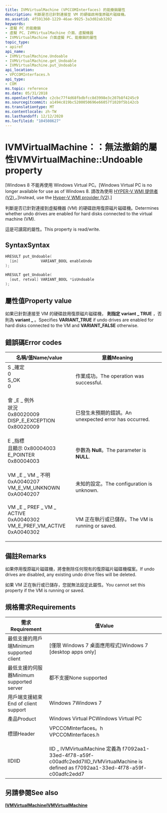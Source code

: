 ```yaml
---
title: IVMVirtualMachine (VPCCOMInterfaces) 的能撤銷屬性
description: 判斷是否已針對連接至 VM 的硬碟啟用復原磁片磁碟機。
ms.assetid: 4f591360-1229-46ae-9925-3a3d02ab3202
keywords:
- 虛擬 PC 的能撤銷
- 虛擬 PC、IVMVirtualMachine 介面、虛擬機器
- IVMVirtualMachine 介面虛擬 PC、能撤銷的屬性
topic_type:
- apiref
api_name:
- IVMVirtualMachine.Undoable
- IVMVirtualMachine.get_Undoable
- IVMVirtualMachine.put_Undoable
api_location:
- VPCCOMInterfaces.h
api_type:
- COM
ms.topic: reference
ms.date: 05/31/2018
ms.openlocfilehash: c2cbc77f4d68fbdbfcc8d3998e3c207b8f4245c9
ms.sourcegitcommit: a1494c819bc5200050696e66057f1020f5b142cb
ms.translationtype: MT
ms.contentlocale: zh-TW
ms.lasthandoff: 12/12/2020
ms.locfileid: "104508627"
---
```

# <a name="ivmvirtualmachineundoable-property"></a><span data-ttu-id="1de3b-106">IVMVirtualMachine：：無法撤銷的屬性</span><span class="sxs-lookup"><span data-stu-id="1de3b-106">IVMVirtualMachine::Undoable property</span></span>

<span data-ttu-id="1de3b-107">\[Windows 8 不能再使用 Windows Virtual PC。</span><span class="sxs-lookup"><span data-stu-id="1de3b-107">\[Windows Virtual PC is no longer available for use as of Windows 8.</span></span> <span data-ttu-id="1de3b-108">請改為使用 [HYPER-V WMI 提供者 (V2) ](/windows/desktop/HyperV_v2/windows-virtualization-portal)。\]</span><span class="sxs-lookup"><span data-stu-id="1de3b-108">Instead, use the [Hyper-V WMI provider (V2)](/windows/desktop/HyperV_v2/windows-virtualization-portal).\]</span></span>

<span data-ttu-id="1de3b-109">判斷是否已針對連接到虛擬機器 (VM) 的硬碟啟用復原磁片磁碟機。</span><span class="sxs-lookup"><span data-stu-id="1de3b-109">Determines whether undo drives are enabled for hard disks connected to the virtual machine (VM).</span></span>

<span data-ttu-id="1de3b-110">這是可讀寫的屬性。</span><span class="sxs-lookup"><span data-stu-id="1de3b-110">This property is read/write.</span></span>

## <a name="syntax"></a><span data-ttu-id="1de3b-111">Syntax</span><span class="sxs-lookup"><span data-stu-id="1de3b-111">Syntax</span></span>


```C++
HRESULT put_Undoable(
  [in]          VARIANT_BOOL enableUndo
);

HRESULT get_Undoable(
  [out, retval] VARIANT_BOOL *isUndoable
);
```



## <a name="property-value"></a><span data-ttu-id="1de3b-112">屬性值</span><span class="sxs-lookup"><span data-stu-id="1de3b-112">Property value</span></span>

<span data-ttu-id="1de3b-113">如果已針對連接至 VM 的硬碟啟用復原磁片磁碟機， **則指定 variant \_ TRUE** ，否則為 **variant \_** 。</span><span class="sxs-lookup"><span data-stu-id="1de3b-113">Specifies **VARIANT\_TRUE** if undo drives are enabled for hard disks connected to the VM and **VARIANT\_FALSE** otherwise.</span></span>

## <a name="error-codes"></a><span data-ttu-id="1de3b-114">錯誤碼</span><span class="sxs-lookup"><span data-stu-id="1de3b-114">Error codes</span></span>



| <span data-ttu-id="1de3b-115">名稱/值</span><span class="sxs-lookup"><span data-stu-id="1de3b-115">Name/value</span></span>                                                                                                                                                         | <span data-ttu-id="1de3b-116">意義</span><span class="sxs-lookup"><span data-stu-id="1de3b-116">Meaning</span></span>                                      |
|--------------------------------------------------------------------------------------------------------------------------------------------------------------------|----------------------------------------------|
| <dl> <span data-ttu-id="1de3b-117"><dt>S \_確定</dt> <dt>0</dt></span><span class="sxs-lookup"><span data-stu-id="1de3b-117"><dt>S\_OK</dt> <dt>0</dt></span></span> </dl>                            | <span data-ttu-id="1de3b-118">作業成功。</span><span class="sxs-lookup"><span data-stu-id="1de3b-118">The operation was successful.</span></span><br/>     |
| <dl> <span data-ttu-id="1de3b-119"><dt>會 \_E \_ 例外</dt>狀況 <dt>0x80020009</dt></span><span class="sxs-lookup"><span data-stu-id="1de3b-119"><dt>DISP\_E\_EXCEPTION</dt> <dt>0x80020009</dt></span></span> </dl>      | <span data-ttu-id="1de3b-120">已發生未預期的錯誤。</span><span class="sxs-lookup"><span data-stu-id="1de3b-120">An unexpected error has occurred.</span></span><br/> |
| <dl> <span data-ttu-id="1de3b-121"><dt>E \_指標</dt><dt>且顯示 0x80004003</dt></span><span class="sxs-lookup"><span data-stu-id="1de3b-121"><dt>E\_POINTER</dt> <dt>0x80004003</dt></span></span> </dl>              | <span data-ttu-id="1de3b-122">參數為 **Null**。</span><span class="sxs-lookup"><span data-stu-id="1de3b-122">The parameter is **NULL**.</span></span><br/>        |
| <dl> <span data-ttu-id="1de3b-123"><dt>VM \_E \_ VM \_ 不明</dt> <dt>0xA0040207</dt></span><span class="sxs-lookup"><span data-stu-id="1de3b-123"><dt>VM\_E\_VM\_UNKNOWN</dt> <dt>0xA0040207</dt></span></span> </dl>      | <span data-ttu-id="1de3b-124">未知的設定。</span><span class="sxs-lookup"><span data-stu-id="1de3b-124">The configuration is unknown.</span></span><br/>     |
| <dl> <span data-ttu-id="1de3b-125"><dt>VM \_E \_ PREF \_ VM \_ ACTIVE</dt> <dt>0xA0040302</dt></span><span class="sxs-lookup"><span data-stu-id="1de3b-125"><dt>VM\_E\_PREF\_VM\_ACTIVE</dt> <dt>0xA0040302</dt></span></span> </dl> | <span data-ttu-id="1de3b-126">VM 正在執行或已儲存。</span><span class="sxs-lookup"><span data-stu-id="1de3b-126">The VM is running or saved.</span></span><br/>       |



## <a name="remarks"></a><span data-ttu-id="1de3b-127">備註</span><span class="sxs-lookup"><span data-stu-id="1de3b-127">Remarks</span></span>

<span data-ttu-id="1de3b-128">如果停用復原磁片磁碟機，將會刪除任何現有的復原磁片磁碟機檔案。</span><span class="sxs-lookup"><span data-stu-id="1de3b-128">If undo drives are disabled, any existing undo drive files will be deleted.</span></span>

<span data-ttu-id="1de3b-129">如果 VM 正在執行或已儲存，您就無法設定此屬性。</span><span class="sxs-lookup"><span data-stu-id="1de3b-129">You cannot set this property if the VM is running or saved.</span></span>

## <a name="requirements"></a><span data-ttu-id="1de3b-130">規格需求</span><span class="sxs-lookup"><span data-stu-id="1de3b-130">Requirements</span></span>



| <span data-ttu-id="1de3b-131">需求</span><span class="sxs-lookup"><span data-stu-id="1de3b-131">Requirement</span></span> | <span data-ttu-id="1de3b-132">值</span><span class="sxs-lookup"><span data-stu-id="1de3b-132">Value</span></span> |
|-------------------------------------|-----------------------------------------------------------------------------------------------|
| <span data-ttu-id="1de3b-133">最低支援的用戶端</span><span class="sxs-lookup"><span data-stu-id="1de3b-133">Minimum supported client</span></span><br/> | <span data-ttu-id="1de3b-134">\[僅限 Windows 7 桌面應用程式\]</span><span class="sxs-lookup"><span data-stu-id="1de3b-134">Windows 7 \[desktop apps only\]</span></span><br/>                                                    |
| <span data-ttu-id="1de3b-135">最低支援的伺服器</span><span class="sxs-lookup"><span data-stu-id="1de3b-135">Minimum supported server</span></span><br/> | <span data-ttu-id="1de3b-136">都不支援</span><span class="sxs-lookup"><span data-stu-id="1de3b-136">None supported</span></span><br/>                                                                     |
| <span data-ttu-id="1de3b-137">用戶端支援結束</span><span class="sxs-lookup"><span data-stu-id="1de3b-137">End of client support</span></span><br/>    | <span data-ttu-id="1de3b-138">Windows 7</span><span class="sxs-lookup"><span data-stu-id="1de3b-138">Windows 7</span></span><br/>                                                                          |
| <span data-ttu-id="1de3b-139">產品</span><span class="sxs-lookup"><span data-stu-id="1de3b-139">Product</span></span><br/>                  | <span data-ttu-id="1de3b-140">Windows Virtual PC</span><span class="sxs-lookup"><span data-stu-id="1de3b-140">Windows Virtual PC</span></span><br/>                                                                 |
| <span data-ttu-id="1de3b-141">標頭</span><span class="sxs-lookup"><span data-stu-id="1de3b-141">Header</span></span><br/>                   | <dl> <span data-ttu-id="1de3b-142"><dt>VPCCOMInterfaces。h</dt></span><span class="sxs-lookup"><span data-stu-id="1de3b-142"><dt>VPCCOMInterfaces.h</dt></span></span> </dl> |
| <span data-ttu-id="1de3b-143">IID</span><span class="sxs-lookup"><span data-stu-id="1de3b-143">IID</span></span><br/>                      | <span data-ttu-id="1de3b-144">IID \_ IVMVirtualMachine 定義為 f7092aa1-33ed-4f78-a59f-c00adfc2edd7</span><span class="sxs-lookup"><span data-stu-id="1de3b-144">IID\_IVMVirtualMachine is defined as f7092aa1-33ed-4f78-a59f-c00adfc2edd7</span></span><br/>          |



## <a name="see-also"></a><span data-ttu-id="1de3b-145">另請參閱</span><span class="sxs-lookup"><span data-stu-id="1de3b-145">See also</span></span>

<dl> <dt>

[<span data-ttu-id="1de3b-146">**IVMVirtualMachine**</span><span class="sxs-lookup"><span data-stu-id="1de3b-146">**IVMVirtualMachine**</span></span>](ivmvirtualmachine.md)
</dt> </dl>

 

